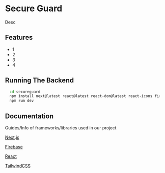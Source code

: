
# Secure Guard

Desc

## Features

- 1
- 2
- 3
- 4


## Running The Backend

```bash
  cd secureguard
  npm install next@latest react@latest react-dom@latest react-icons firebase firebase-admin ws
  npm run dev
```

## Documentation

Guides/Info of frameworks/libraries used in our project

[Next.js](https://nextjs.org/docs)

[Firebase](https://firebase.google.com/docs/web/setup#available-libraries)

[React](https://github.com/matiassingers/awesome-readme)

[TailwindCSS](https://tailwindcss.com/docs/styling-with-utility-classes)

